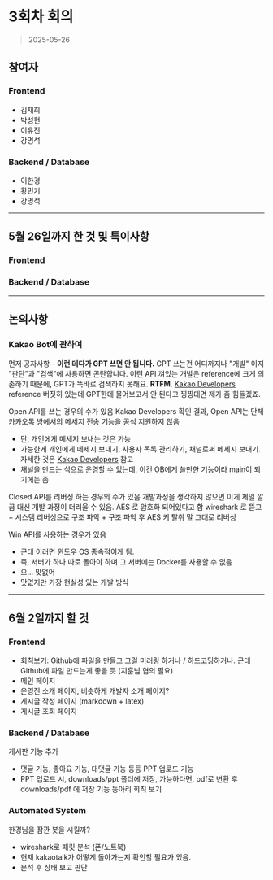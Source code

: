 # 3회차 회의  
> 2025-05-26  

## 참여자  

### Frontend
- 김재희    
- 박성현  
- 이유진  
- 강명석  

### Backend / Database  
- 이한경  
- 황민기  
- 강명석  

---  

## 5월 26일까지 한 것 및 특이사항  

### Frontend  

### Backend / Database  

---  

## 논의사항  

### Kakao Bot에 관하여
먼저 공자사항 - **이런 데다가 GPT 쓰면 안 됩니다.** GPT 쓰는건 어디까지나 "개발" 이지 "판단"과 "검색"에 사용하면 곤란합니다. 이런 API 껴있는 개발은 reference에 크게 의존하기 때문에, GPT가 똑바로 검색하지 못해요. **RTFM**.
[Kakao Developers](https://developers.kakao.com/) reference 버젓히 있는데 GPT한테 물어보고서 안 된다고 찡찡대면 제가 좀 힘들겠죠.

Open API를 쓰는 경우의 수가 있음
Kakao Developers 확인 결과, Open API는 단체 카카오톡 방에서의 메세지 전송 기능을 공식 지원하지 않음
- 단, 개인에게 메세지 보내는 것은 가능
- 가능한게 개인에게 메세지 보내기, 사용자 목록 관리하기, 채널로써 메세지 보내기. 자세한 것은 [Kakao Developers](https://developers.kakao.com/tool/rest-api/reference) 참고
- 채널을 만드는 식으로 운영할 수 있는데, 이건 OB에게 쓸만한 기능이라 main이 되기에는 좀

Closed API를 리버싱 하는 경우의 수가 있음
개발과정을 생각하지 않으면 이게 제일 깔끔
대신 개발 과정이 더러울 수 있음. AES 로 암호화 되어있다고 함
wireshark 로 뜯고 + 시스템 리버싱으로 구조 파악 + 구조 파악 후 AES 키 탈취
말 그대로 리버싱

Win API를 사용하는 경우가 있음
- 근데 이러면 윈도우 OS 종속적이게 됨.
- 즉, 서버가 하나 따로 돌아야 하며 그 서버에는 Docker를 사용할 수 없음
- 으... 맛없어
- 맛없지만 가장 현실성 있는 개발 방식

---  

## 6월 2일까지 할 것  

### Frontend  
- 회칙보기: Github에 파일을 만들고 그걸 미러링 하거나 / 하드코딩하거나. 근데 Github에 파일 만드는게 좋을 듯 (지훈님 협의 필요)
- 메인 페이지
- 운영진 소개 페이지, 비슷하게 개발자 소개 페이지?
- 게시글 작성 페이지 (markdown + latex)
- 게시글 조회 페이지

### Backend / Database  
게시판 기능 추가
- 댓글 기능, 좋아요 기능, 대댓글 기능 등등
PPT 업로드 기능
- PPT 업로드 시, downloads/ppt 폴더에 저장, 가능하다면, pdf로 변환 후 downloads/pdf 에 저장 기능
동아리 회칙 보기

### Automated System
한경님을 잠깐 봇을 시킬까?
- wireshark로 패킷 분석 (폰/노트북)
- 현재 kakaotalk가 어떻게 돌아가는지 확인할 필요가 있음.
- 분석 후 상태 보고 판단